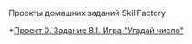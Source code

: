 
Проекты домашних заданий SkillFactory

*[Проект 0. Задание 8.1. Игра "Угадай число"](https://github.com/ProtasovVladimir/SF_Learning/tree/main/project_0)
